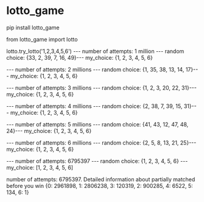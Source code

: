 # lotto_game

pip install lotto_game

from lotto_game import lotto

lotto.try_lotto('1,2,3,4,5,6')
--- number of attempts: 1 million   --- random choice: {33, 2, 39, 7, 16, 49}--- my_choice: {1, 2, 3, 4, 5, 6}

--- number of attempts: 2 millions  --- random choice: {1, 35, 38, 13, 14, 17}--- my_choice: {1, 2, 3, 4, 5, 6}

--- number of attempts: 3 millions  --- random choice: {1, 2, 3, 20, 22, 31}--- my_choice: {1, 2, 3, 4, 5, 6}

--- number of attempts: 4 millions  --- random choice: {2, 38, 7, 39, 15, 31}--- my_choice: {1, 2, 3, 4, 5, 6}

--- number of attempts: 5 millions  --- random choice: {41, 43, 12, 47, 48, 24}--- my_choice: {1, 2, 3, 4, 5, 6}

--- number of attempts: 6 millions  --- random choice: {2, 5, 8, 13, 21, 25}--- my_choice: {1, 2, 3, 4, 5, 6}

--- number of attempts: 6795397  --- random choice: {1, 2, 3, 4, 5, 6} --- my_choice: [1, 2, 3, 4, 5, 6]

number of attempts: 6795397. Detailed information about partially matched before you win 
{0: 2961898, 1: 2806238, 3: 120319, 2: 900285, 4: 6522, 5: 134, 6: 1}
